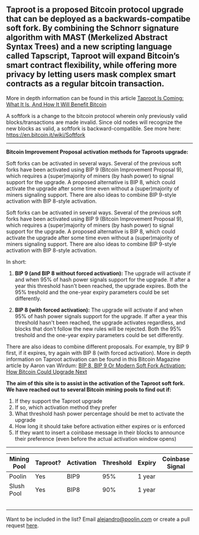 ## Taproot is a proposed Bitcoin protocol upgrade that can be deployed as a backwards-compatibe soft fork. By combining the Schnorr signature algorithm with MAST (Merkelized Abstract Syntax Trees) and a new scripting language called Tapscript, Taproot will expand Bitcoin’s smart contract flexibility, while offering more privacy by letting users mask complex smart contracts as a regular bitcoin transaction.
More in depth information can be found in this article [Taproot Is Coming: What It Is, And How It Will Benefit Bitcoin](https://bitcoinmagazine.com/articles/taproot-coming-what-it-and-how-it-will-benefit-bitcoin)
 
 A softfork is a change to the bitcoin protocol wherein only previously valid blocks/transactions are made invalid. Since old nodes will recognize the new blocks as valid, a softfork is backward-compatible. See more here: https://en.bitcoin.it/wiki/Softfork
 
 ------
 
**Bitcoin Improvement Proposal activation methods for Taproots upgrade:**

Soft forks can be activated in several ways. Several of the previous soft forks have been activated using BIP 9 (Bitcoin Improvement Proposal 9), which requires a (super)majority of miners (by hash power) to signal support for the upgrade. A proposed alternative is BIP 8, which could activate the upgrade after some time even without a (super)majority of miners signaling support. There are also ideas to combine BIP 9-style activation with BIP 8-style activation.

Soft forks can be activated in several ways. Several of the previous soft forks have been activated using BIP 9 (Bitcoin Improvement Proposal 9), which requires a (super)majority of miners (by hash power) to signal support for the upgrade. A proposed alternative is BIP 8, which could activate the upgrade after some time even without a (super)majority of miners signaling support. There are also ideas to combine BIP 9-style activation with BIP 8-style activation.

In short:
  
1. **BIP 9 (and BIP 8 without forced activation):** The upgrade will activate if and when 95% of hash power signals support for the upgrade. If after a year this threshold hasn't been reached, the upgrade expires. Both the 95% treshold and the one-year expiry parameters could be set differently.

1. **BIP 8 (with forced activation):** The upgrade will activate if and when 95% of hash power signals support for the upgrade. If after a year this threshold hasn't been reached, the upgrade activates regardless, and blocks that don't follow the new rules will be rejected. Both the 95% treshold and the one-year expiry parameters could be set differently.

There are also ideas to combine different proposals. For example, try BIP 9 first, if it expires, try again with BIP 8 (with forced activation). More in depth information on Taproot activation can be found in this Bitcoin Magazine article by Aaron van Wirdum: [BIP 8, BIP 9 Or Modern Soft Fork Activation: How Bitcoin Could Upgrade Next](https://bitcoinmagazine.com/articles/bip-8-bip-9-or-modern-soft-fork-activation-how-bitcoin-could-upgrade-next)

 
**The aim of this site is to assist in the activation of the Taproot soft fork. We have reached out to several Bitcoin mining pools to find out if:**
 
1. If they support the Taproot upgrade
1. If so, which activation method they prefer
1. What threshold hash power percentage should be met to activate the upgrade
1. How long it should take before activation either expires or is enforced
1. If they want to insert a coinbase message in their blocks to announce their preference (even before the actual activation window opens)

------
 
 Mining Pool |   Taproot?     |  Activation   | Threshold    | Expiry | Coinbase Signal
------------ | ------------- | ------------- | ------------- | ------------- | -------------
Poolin | Yes | BIP9 | 95% | 1 year |  
Slush Pool | Yes | BIP8 | 90% | 1 year | 
 | | |
 | | | 
 | | | 
 | | |
 | | | 

Want to be included in the list? Email alejandro@poolin.com or create a pull request [here](https://github.com/taprootactivation).

